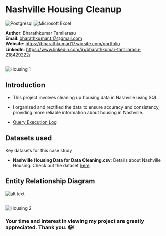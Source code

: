 # Nashville Housing Cleanup

![Postgresql](https://img.shields.io/badge/PostgreSQL-316192?style=for-the-badge&logo=postgresql&logoColor=white)
![Microsoft Excel](https://img.shields.io/badge/Microsoft_Excel-217346?style=for-the-badge&logo=microsoft-excel&logoColor=white)

**Author**: Bharathkumar Tamilarasu <br />
**Email**: bharathkumar.t.17@gmail.com <br />
**Website**: https://bharathkumart17.wixsite.com/portfolio <br />
**LinkedIn**: https://www.linkedin.com/in/bharathkumar-tamilarasu-218429222/  <br />

##
![Housing 1](https://github.com/Bharathkumar-Tamilarasu/Nashville-Housing-Cleanup/blob/main/Housing_2.jpg)

## Introduction

* This project involves cleaning up housing data in Nashville using SQL.
* I organized and rectified the data to ensure accuracy and consistency, providing more reliable information about housing in Nashville.

* [Query Execution Log](https://github.com/Bharathkumar-Tamilarasu/Nashville-Housing-Cleanup_SQL/blob/main/Query%20Execution%20Log.md)

## Datasets used
Key datasets for this case study
- <strong>Nashville Housing Data for Data Cleaning.csv</strong>: Details about Nashville Housing. Check out the dataset [here](https://github.com/Bharathkumar-Tamilarasu/Nashville-Housing-Cleanup_SQL/blob/main/Nashville%20Housing%20Data%20for%20Data%20Cleaning.csv).


## Entity Relationship Diagram
![alt text](https://github.com/Bharathkumar-Tamilarasu/Nashville-Housing-Cleanup_SQL/blob/main/ERD.png)

##
![Housing 2](https://github.com/Bharathkumar-Tamilarasu/Nashville-Housing-Cleanup/blob/main/Housing_3.jpg)

### Your time and interest in viewing my project are greatly appreciated. Thank you. 😃!
